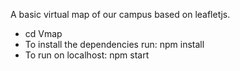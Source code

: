 A basic virtual map of our campus based on leafletjs.

<ul>
<li> cd Vmap </li>
<li>To install the dependencies run: npm install</li>
<li>To run on localhost: npm start</li>
</ul>
